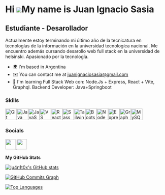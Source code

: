 Hi ![](https://user-images.githubusercontent.com/18350557/176309783-0785949b-9127-417c-8b55-ab5a4333674e.gif)My name is Juan Ignacio Sasia
==========================================================================================================================================

Estudiante - Desarollador
-------------------------

Actualmente estoy terminando mi último año de la tecnicatura en tecnologías de la información en la universidad tecnologíca nacional. Me encuentro además cursando desarollo web full stack en la universidad de helsinski. Apasionado por la tecnología.

* 🌍  I'm based in Argentina
* ✉️  You can contact me at [juanignaciosasia@gmail.com](mailto:juanignaciosasia@gmail.com)
* 🧠  I'm learning Full Stack Web con: Node.Js + Express, React + Vite, Graphql. Backend Developer: Java+Springboot

### Skills

<p align="left">
<a href="https://git-scm.com/" target="_blank" rel="noreferrer"><img src="https://raw.githubusercontent.com/danielcranney/readme-generator/main/public/icons/skills/git-colored.svg" width="36" height="36" alt="Git" /></a><a href="https://www.oracle.com/java/" target="_blank" rel="noreferrer"><img src="https://raw.githubusercontent.com/danielcranney/readme-generator/main/public/icons/skills/java-colored.svg" width="36" height="36" alt="Java" /></a><a href="https://developer.mozilla.org/en-US/docs/Web/JavaScript" target="_blank" rel="noreferrer"><img src="https://raw.githubusercontent.com/danielcranney/readme-generator/main/public/icons/skills/javascript-colored.svg" width="36" height="36" alt="JavaScript" /></a><a href="https://code.visualstudio.com/" target="_blank" rel="noreferrer"><img src="https://raw.githubusercontent.com/danielcranney/readme-generator/main/public/icons/skills/visualstudiocode.svg" width="36" height="36" alt="VS Code" /></a><a href="https://reactjs.org/" target="_blank" rel="noreferrer"><img src="https://raw.githubusercontent.com/danielcranney/readme-generator/main/public/icons/skills/react-colored.svg" width="36" height="36" alt="React" /></a><a href="https://sass-lang.com/" target="_blank" rel="noreferrer"><img src="https://raw.githubusercontent.com/danielcranney/readme-generator/main/public/icons/skills/sass-colored.svg" width="36" height="36" alt="Sass" /></a><a href="https://tailwindcss.com/" target="_blank" rel="noreferrer"><img src="https://raw.githubusercontent.com/danielcranney/readme-generator/main/public/icons/skills/tailwindcss-colored.svg" width="36" height="36" alt="TailwindCSS" /></a><a href="https://getbootstrap.com/" target="_blank" rel="noreferrer"><img src="https://raw.githubusercontent.com/danielcranney/readme-generator/main/public/icons/skills/bootstrap-colored.svg" width="36" height="36" alt="Bootstrap" /></a><a href="https://nodejs.org/en/" target="_blank" rel="noreferrer"><img src="https://raw.githubusercontent.com/danielcranney/readme-generator/main/public/icons/skills/nodejs-colored.svg" width="36" height="36" alt="NodeJS" /></a><a href="https://expressjs.com/" target="_blank" rel="noreferrer"><img src="https://raw.githubusercontent.com/danielcranney/readme-generator/main/public/icons/skills/express-colored.svg" width="36" height="36" alt="Express" /></a><a href="https://graphql.org/" target="_blank" rel="noreferrer"><img src="https://raw.githubusercontent.com/danielcranney/readme-generator/main/public/icons/skills/graphql-colored.svg" width="36" height="36" alt="GraphQL" /></a><a href="https://www.mysql.com/" target="_blank" rel="noreferrer"><img src="https://raw.githubusercontent.com/danielcranney/readme-generator/main/public/icons/skills/mysql-colored.svg" width="36" height="36" alt="MySQL" /></a>
</p>

### Socials

<p align="left"> <a href="https://www.github.com/ju4n1t0x" target="_blank" rel="noreferrer"> <picture> <source media="(prefers-color-scheme: dark)" srcset="https://raw.githubusercontent.com/danielcranney/readme-generator/main/public/icons/socials/github-dark.svg" /> <source media="(prefers-color-scheme: light)" srcset="https://raw.githubusercontent.com/danielcranney/readme-generator/main/public/icons/socials/github.svg" /> <img src="https://raw.githubusercontent.com/danielcranney/readme-generator/main/public/icons/socials/github.svg" width="32" height="32" /> </picture> </a> <a href="https://www.linkedin.com/in/juan-ignacio-sasia/" target="_blank" rel="noreferrer"> <picture> <source media="(prefers-color-scheme: dark)" srcset="https://raw.githubusercontent.com/danielcranney/readme-generator/main/public/icons/socials/linkedin-dark.svg" /> <source media="(prefers-color-scheme: light)" srcset="https://raw.githubusercontent.com/danielcranney/readme-generator/main/public/icons/socials/linkedin.svg" /> <img src="https://raw.githubusercontent.com/danielcranney/readme-generator/main/public/icons/socials/linkedin.svg" width="32" height="32" /> </picture> </a></p>


<b>My GitHub Stats</b>

<a href="http://www.github.com/ju4n1t0x"><img src="https://github-readme-stats.vercel.app/api?username=ju4n1t0x&show_icons=true&hide=&count_private=true&title_color=0891b2&text_color=ffffff&icon_color=ef4444&bg_color=1c1917&hide_border=true&show_icons=true" alt="ju4n1t0x's GitHub stats" /></a>

<a href="http://www.github.com/ju4n1t0x"><img src="https://github-readme-activity-graph.cyclic.app/graph?username=ju4n1t0x&bg_color=1c1917&color=ffffff&line=ef4444&point=ffffff&area_color=1c1917&area=true&hide_border=true&custom_title=GitHub%20Commits%20Graph" alt="GitHub Commits Graph" /></a>

<a href="https://github.com/ju4n1t0x" align="left"><img src="https://github-readme-stats.vercel.app/api/top-langs/?username=ju4n1t0x&langs_count=10&title_color=0891b2&text_color=ffffff&icon_color=ef4444&bg_color=1c1917&hide_border=true&locale=en&custom_title=Top%20%Languages" alt="Top Languages" /></a>
